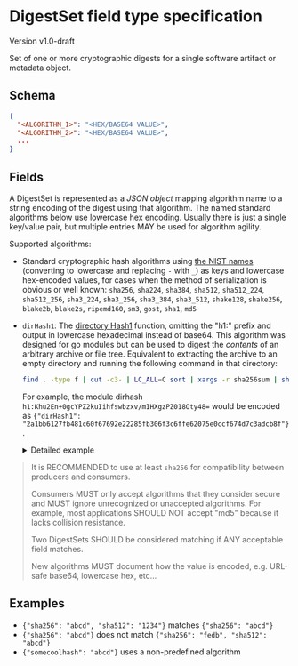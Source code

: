 # DigestSet field type specification

Version v1.0-draft

Set of one or more cryptographic digests for a single software artifact or
metadata object.

## Schema

```json
{
  "<ALGORITHM_1>": "<HEX/BASE64 VALUE>",
  "<ALGORITHM_2>": "<HEX/BASE64 VALUE>",
  ... 
}
```

## Fields

A DigestSet is represented as a _JSON object_ mapping algorithm name to
a string encoding of the digest using that algorithm. The named standard
algorithms below use lowercase hex encoding. Usually there is just a
single key/value pair, but multiple entries MAY be used for algorithm
agility.

Supported algorithms:

-   Standard cryptographic hash algorithms using [the NIST names][]
    (converting to lowercase and replacing `-` with `_`) as keys
    and lowercase hex-encoded values, for cases when the method of
    serialization is obvious or well known:
    `sha256`, `sha224`, `sha384`, `sha512`, `sha512_224`, `sha512_256`,
    `sha3_224`, `sha3_256`, `sha3_384`, `sha3_512`, `shake128`, `shake256`,
    `blake2b`, `blake2s`, `ripemd160`, `sm3`, `gost`, `sha1`, `md5`

-   `dirHash1`: The [directory Hash1][] function, omitting the "h1:" prefix
    and output in lowercase hexadecimal instead of base64. This algorithm was
    designed for go modules but can be used to digest the _contents_ of an
    arbitrary archive or file tree. Equivalent to extracting the archive to an
    empty directory and running the following command in that directory:

    ```bash
    find . -type f | cut -c3- | LC_ALL=C sort | xargs -r sha256sum | sha256sum | cut -f1 -d' '
    ```

    For example, the module dirhash
    `h1:Khu2En+0gcYPZ2kuIihfswbzxv/mIHXgzPZ018Oty48=` would be encoded as
    `{"dirHash1": "2a1bb6127fb481c60f67692e22285fb306f3c6ffe62075e0ccf674d7c3adcb8f"}`.

    <details>
    <summary>Detailed example</summary>

    The go module `github.com/marklodato/go-hello-world@v0.0.1` has module
    dirhash `h1:Khu2En+0gcYPZ2kuIihfswbzxv/mIHXgzPZ018Oty48=`:

    ```bash
    $ curl https://sum.golang.org/lookup/github.com/marklodato/go-hello-world@v0.0.1
    ...
    github.com/marklodato/go-hello-world v0.0.1 h1:Khu2En+0gcYPZ2kuIihfswbzxv/mIHXgzPZ018Oty48=
    ...
    ```

    To compute the dirhash by hand, first fetch the module archive and extract
    it to an empty directory:

    ```bash
    curl -O https://proxy.golang.org/github.com/marklodato/go-hello-world/@v/v0.0.1.zip
    mkdir tmp
    cd tmp
    unzip ../v0.0.1.zip
    ```

    We can see all of the files in the directory using the first part of the
    command above:

    ```bash
    $ find . -type f | cut -c3- | LC_ALL=C sort | xargs -r sha256sum
    3a137eef6458bfb76bb2c63fc29ffc7166604d2d2e09ed9d8250a534122a8364  github.com/marklodato/go-hello-world@v0.0.1/README.md
    28e7c942a036902d981759d0bf5704d2bfc7cb500caf68b84711b234af01c6a5  github.com/marklodato/go-hello-world@v0.0.1/go.mod
    ddc4da627d9a9f45fb29641a1b185d6f53287ecfd921aacbf4fe54b7a86fe8d1  github.com/marklodato/go-hello-world@v0.0.1/main.go
    ```

    The dirhash is the sha256 sum over the output of the previous command:

    ```bash
    $ find . -type f | cut -c3- | LC_ALL=C sort | xargs -r sha256sum | sha256sum | cut -f1 -d' '
    2a1bb6127fb481c60f67692e22285fb306f3c6ffe62075e0ccf674d7c3adcb8f
    ```

    This is equivalent to the base64 encoded version:

    ```bash
    $ echo '2a1bb6127fb481c60f67692e22285fb306f3c6ffe62075e0ccf674d7c3adcb8f' | xxd -r -p | {printf 'h1:'; base64}
    h1:Khu2En+0gcYPZ2kuIihfswbzxv/mIHXgzPZ018Oty48=
    ```

    </details>

> It is RECOMMENDED to use at least `sha256` for compatibility between
> producers and consumers.
>
> Consumers MUST only accept algorithms that they consider secure and MUST
> ignore unrecognized or unaccepted algorithms. For example, most
> applications SHOULD NOT accept "md5" because it lacks collision resistance.
>
> Two DigestSets SHOULD be considered matching if ANY acceptable field
> matches.
>
> New algorithms MUST document how the value is encoded, e.g. URL-safe base64,
> lowercase hex, etc...

## Examples

-   `{"sha256": "abcd", "sha512": "1234"}` matches `{"sha256": "abcd"}`
-   `{"sha256": "abcd"}` does not match `{"sha256": "fedb", "sha512": "abcd"}`
-   `{"somecoolhash": "abcd"}` uses a non-predefined algorithm

[the NIST names]: https://csrc.nist.gov/projects/hash-functions
[directory Hash1]: https://cs.opensource.google/go/x/mod/+/refs/tags/v0.5.0:sumdb/dirhash/hash.go
